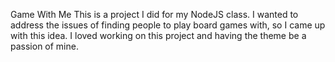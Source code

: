Game With Me
This is a project I did for my NodeJS class. I wanted to address the issues of finding people to play board games with, so I came up with this idea. I loved working on this project and having the theme be a passion of mine.